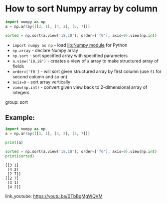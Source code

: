 # How to sort Numpy array by column

```python
import numpy as np
a = np.array([[3, 1], [4, 2], [5, 7]])

sorted = np.sort(a.view('i8,i8'), order=['f0'], axis=0).view(np.int)
```

- `import numpy as np` - load [lib:Numpy module](/python-numpy/how-to-install-python-numpy-lib) for Python
- `np.array` - declare Numpy array
- `np.sort` - sort specified array with specified parameters
- `a.view('i8,i8')` - creates a view of `a` array to make structured array of fields
- `order=['f0']` - will sort given structured array by first column (use `f1` for second column and so on)
- `axis=0` - sort array vertically
- `view(np.int)` - convert given view back to 2-dimensional array of integers

group: sort

## Example: 
```python
import numpy as np
a = np.array([[3, 1], [4, 2], [2, 7]])

print(a)

sorted = np.sort(a.view('i8,i8'), order=['f0'], axis=0).view(np.int)
print(sorted)
```
```
[[3 1]
 [4 2]
 [2 7]]
[[2 7]
 [3 1]
 [4 2]]

```

link_youtube: https://youtu.be/0TbBgMgWQVM
